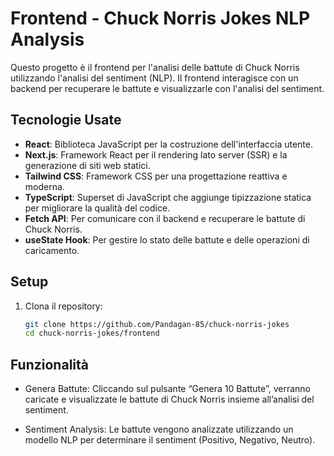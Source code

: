 # Frontend - Chuck Norris Jokes NLP Analysis

Questo progetto è il frontend per l'analisi delle battute di Chuck Norris utilizzando l'analisi del sentiment (NLP). Il frontend interagisce con un backend per recuperare le battute e visualizzarle con l'analisi del sentiment.

## Tecnologie Usate

- **React**: Biblioteca JavaScript per la costruzione dell'interfaccia utente.
- **Next.js**: Framework React per il rendering lato server (SSR) e la generazione di siti web statici.
- **Tailwind CSS**: Framework CSS per una progettazione reattiva e moderna.
- **TypeScript**: Superset di JavaScript che aggiunge tipizzazione statica per migliorare la qualità del codice.
- **Fetch API**: Per comunicare con il backend e recuperare le battute di Chuck Norris.
- **useState Hook**: Per gestire lo stato delle battute e delle operazioni di caricamento.

## Setup

1. Clona il repository:

   ```bash
   git clone https://github.com/Pandagan-85/chuck-norris-jokes
   cd chuck-norris-jokes/frontend
   ```

## Funzionalità

- Genera Battute: Cliccando sul pulsante “Genera 10 Battute”, verranno caricate e visualizzate le battute di Chuck Norris insieme all’analisi del sentiment.

- Sentiment Analysis: Le battute vengono analizzate utilizzando un modello NLP per determinare il sentiment (Positivo, Negativo, Neutro).
